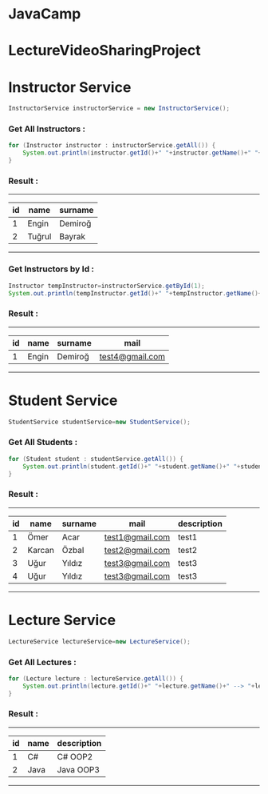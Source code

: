 # JavaCamp 

# LectureVideoSharingProject

# Instructor Service
```Java
InstructorService instructorService = new InstructorService();
```
### Get All Instructors : 
```Java
for (Instructor instructor : instructorService.getAll()) {
	System.out.println(instructor.getId()+" "+instructor.getName()+" "+instructor.getSurname());
}
 ```

### Result : 
-------------------------

|id|name|surname|
|--|---|---|
|1|Engin|Demiroğ|
|2|Tuğrul|Bayrak|

-------------------------


### Get Instructors by Id :
```Java
Instructor tempInstructor=instructorService.getById(1);
System.out.println(tempInstructor.getId()+" "+tempInstructor.getName()+" "+tempInstructor.getSurname()+" "+tempInstructor.getMail());
 ```

### Result : 
-------------------------

|id|name|surname|mail|
|---|---|---|---|
|1|Engin|Demiroğ|test4@gmail.com|

-------------------------

# Student Service
```Java
StudentService studentService=new StudentService();
```
### Get All Students : 
```Java
for (Student student : studentService.getAll()) {
	System.out.println(student.getId()+" "+student.getName()+" "+student.getSurname()+" "+student.getMail());
}
 ```

### Result : 
-------------------------

|id|name|surname|mail|description|
|--|---|---|---|---|
|1|Ömer|Acar|test1@gmail.com|test1|
|2|Karcan|Özbal|test2@gmail.com|test2|
|3|Uğur|Yıldız|test3@gmail.com|test3|
|4|Uğur|Yıldız|test3@gmail.com|test3|

-------------------------

# Lecture Service
```Java
LectureService lectureService=new LectureService();
```
### Get All Lectures : 
```Java
for (Lecture lecture : lectureService.getAll()) {
	System.out.println(lecture.getId()+" "+lecture.getName()+" --> "+lecture.getDescription());
}
 ```

### Result : 
-------------------------

|id|name|description|
|--|---|---|
|1|C#|C# OOP2|
|2|Java|Java OOP3|

-------------------------





